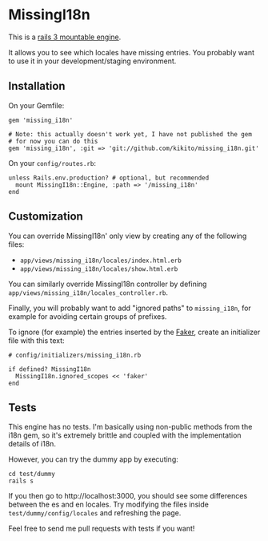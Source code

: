 # MissingI18n

This is a [rails 3 mountable engine](http://railscasts.com/episodes/277-mountable-engines).

It allows you to see which locales have missing entries. You probably want to use it in your development/staging environment.

## Installation

On your Gemfile:

    gem 'missing_i18n'

    # Note: this actually doesn't work yet, I have not published the gem
    # for now you can do this
    gem 'missing_i18n', :git => 'git://github.com/kikito/missing_i18n.git'

On your `config/routes.rb`:

    unless Rails.env.production? # optional, but recommended
      mount MissingI18n::Engine, :path => '/missing_i18n'
    end

## Customization

You can override MissingI18n' only view by creating any of the following files:

* `app/views/missing_i18n/locales/index.html.erb`
* `app/views/missing_i18n/locales/show.html.erb`

You can similarly override MissingI18n controller by defining `app/views/missing_i18n/locales_controller.rb`.

Finally, you will probably want to add "ignored paths" to `missing_i18n`, for example for avoiding certain groups of prefixes.

To ignore (for example) the entries inserted by the [Faker](http://faker.rubyforge.org/), create an initializer file with this text:

    # config/initializers/missing_i18n.rb

    if defined? MissingI18n
      MissingI18n.ignored_scopes << 'faker'
    end

## Tests

This engine has no tests. I'm basically using non-public methods from the i18n gem, so it's extremely brittle and coupled with the implementation details of i18n.

However, you can try the dummy app by executing:

    cd test/dummy
    rails s

If you then go to http://localhost:3000, you should see some differences between the es and en locales. Try modifying the files inside `test/dummy/config/locales` and
refreshing the page.

Feel free to send me pull requests with tests if you want!




